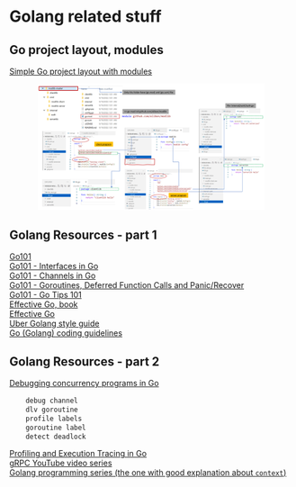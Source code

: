 # Golang related stuff

## Go project layout, modules

[Simple Go project layout with modules](https://eli.thegreenplace.net/2019/simple-go-project-layout-with-modules/)

<p align="center">
<img src="../images/golang-1.png" width="80%">
</p>

## Golang Resources - part 1

[Go101](https://go101.org/article/101.html)  
[Go101 - Interfaces in Go](https://go101.org/article/interface.html)  
[Go101 - Channels in Go](https://go101.org/article/channel.html)   
[Go101 - Goroutines, Deferred Function Calls and Panic/Recover](https://go101.org/article/control-flows-more.html)   
[Go101 - Go Tips 101](https://go101.org/article/tips.html)  
[Effective Go, book](https://github.com/golovers/effective-go0)  
[Effective Go](https://go.dev/doc/effective_go)  
[Uber Golang style guide](https://github.com/uber-go/guide/blob/master/style.md)  
[Go (Golang) coding guidelines](https://wiki.crdb.io/wiki/spaces/CRDB/pages/181371303/Go+Golang+coding+guidelines)

## Golang Resources - part 2

[Debugging concurrency programs in Go](https://www.youtube.com/watch?v=D_S9qQ7jzkQ&ab_channel=AndriiSoldatenko)
```
    debug channel
    dlv goroutine
    profile labels
    goroutine label
    detect deadlock
```

[Profiling and Execution Tracing in Go](https://teivah.medium.com/profiling-and-execution-tracing-in-go-a5e646970f5b)   
[gRPC YouTube video series](https://www.youtube.com/playlist?list=PLmD8u-IFdreyyTx93jJ5GkijwDXFqyr3T)   
[Golang programming series (the one with good explanation about `context`)](https://www.youtube.com/playlist?list=PL64wiCrrxh4Jisi7OcCJIUpguV_f5jGnZ)   